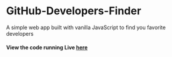 # GitHub-Developers-Finder
A simple web app built with vanilla JavaScript to find you favorite developers
#### View the code running Live [here](https://pecgit.netlify.app/git.html)
